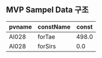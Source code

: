 ## MVP Sampel Data 구조
|pvname|constName|const|
|------|---|---|
|AI028|forTae|498.0|
|AI028|forSirs|0.0|
